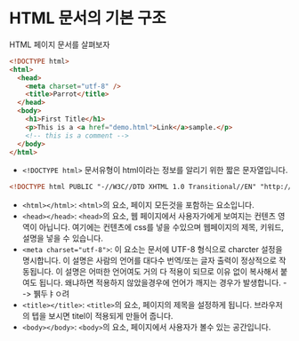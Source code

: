 # HTML 문서의 기본 구조

HTML 페이지 문서를 살펴보자

```html
<!DOCTYPE html>
<html>
  <head>
    <meta charset="utf-8" />
    <title>Parrot</title>
  </head>
  <body>
    <h1>First Title</h1>
    <p>This is a <a href="demo.html">Link</a>sample.</p>
    <!-- this is a comment -->
  </body>
</html>
```

- `<!DOCTYPE html>` 문서유형이 html이라는 정보를 알리기 위한 짧은 문자열입니다.

```html
<!DOCTYPE html PUBLIC "-//W3C//DTD XHTML 1.0 Transitional//EN" "http://www.w3.org/TR/xhtml1/DTD/xhtml1-transitional.dtd">
```

- `<html></html>`: `<html>`의 요소, 페이지 모든것을 포함하는 요소입니다.
- `<head></head>`: `<head>`의 요소, 웹 페이지에서 사용자가에게 보여지는 컨텐츠 영역이 아닙니다. 여기에는 컨텐츠에 css를 넣을 수있으며 웹페이지의 제목, 키워드, 설명을 넣을 수 있습니다.
- `<meta charset="utf-8">`: 이 요소는 문서에 UTF-8 형식으로 charcter 설정을 명시합니다. 이 설명은 사람의 언어를 대다수 번역/또는 글자 출력이 정상적으로 작동됩니다. 이 설명은 어떠한 언어여도 거의 다 적용이 되므로 이유 없이 복사해서 붙여도 됩니다. 왜냐하면 적용하지 않았을경우에 언어가 깨지는 경우가 발생합니다. --> 뷁두ㅑㅇ려
- `<title></title>`: `<title>`의 요소, 페이지의 제목을 설정하게 됩니다. 브라우저의 텝을 보시면 titel이 적용되게 만들어 줍니다.
- `<body></body>`: `<body>`의 요소, 페이지에서 사용자가 볼수 있는 공간입니다.
